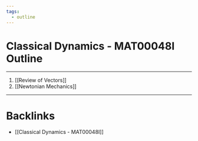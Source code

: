 ```yaml
---
tags:
  - outline
---
```


# Classical Dynamics - MAT00048I Outline
---
1. [[Review of Vectors]]
2. [[Newtonian Mechanics]]

---
# Backlinks

- [[Classical Dynamics - MAT00048I]]